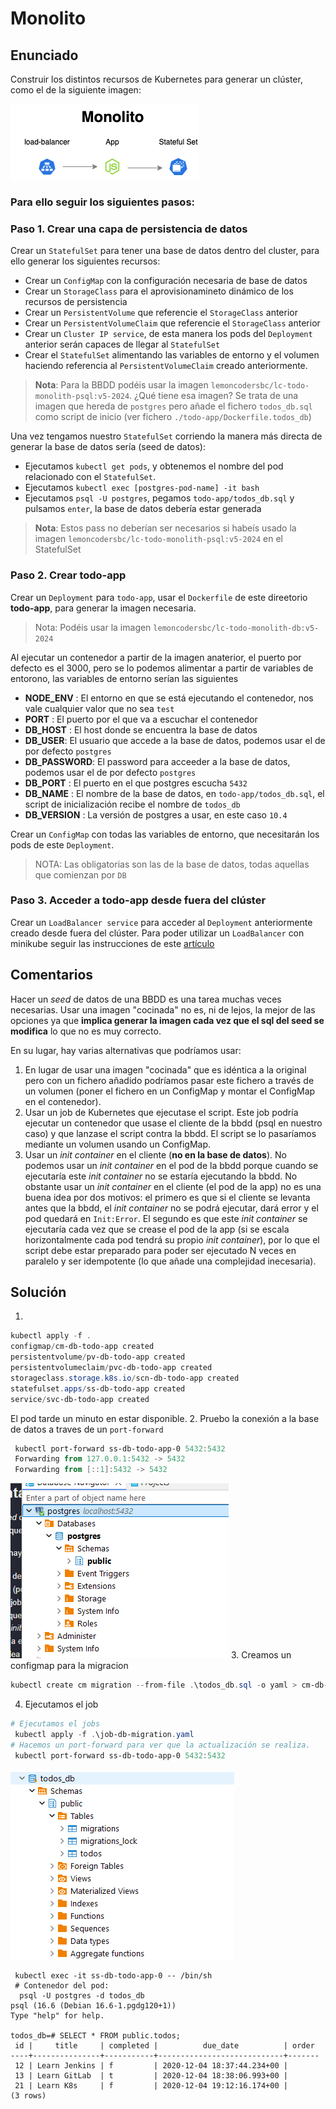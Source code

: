 # Monolito

## Enunciado

Construir los distintos recursos de Kubernetes para generar un clúster, como el de la siguiente imagen:

![monolith in memory](./monolith.png)

### Para ello seguir los siguientes pasos:

### Paso 1. Crear una capa de persistencia de datos

Crear un `StatefulSet` para tener una base de datos dentro del cluster, para ello generar los siguientes recursos: 

* Crear un `ConfigMap` con la configuración necesaria de base de datos
* Crear un `StorageClass` para el aprovisionamineto dinámico de los recursos de persistencia
* Crear un `PersistentVolume` que referencie el `StorageClass` anterior
* Crear un `PersistentVolumeClaim` que referencie el `StorageClass` anterior
* Crear un `Cluster IP service`, de esta manera los pods del `Deployment` anterior serán capaces de llegar al `StatefulSet`
* Crear el `StatefulSet` alimentando las variables de entorno y el volumen haciendo referencia al `PersistentVolumeClaim` creado anteriormente.

> **Nota**: Para la BBDD podéis usar la imagen `lemoncodersbc/lc-todo-monolith-psql:v5-2024`. ¿Qué tiene esa imagen? Se trata de una imagen que hereda de `postgres` pero añade el fichero `todos_db.sql` como script de inicio (ver fichero `./todo-app/Dockerfile.todos_db`)

Una vez tengamos nuestro `StatefulSet` corriendo la manera más directa de generar la base de datos sería (seed de datos):

* Ejecutamos `kubectl get pods`, y obtenemos el nombre del pod relacionado con el `StatefulSet`.
* Ejecutamos `kubectl exec [postgres-pod-name] -it bash`
* Ejecutamos `psql -U postgres`, pegamos `todo-app/todos_db.sql` y pulsamos `enter`, la base de datos debería estar generada

> **Nota**: Estos pass no deberían ser necesarios si habeís usado la imagen `lemoncodersbc/lc-todo-monolith-psql:v5-2024` en el StatefulSet

### Paso 2. Crear todo-app

Crear un `Deployment` para `todo-app`, usar el `Dockerfile` de este direetorio **todo-app**, para generar la imagen necesaria.

> Nota: Podéis usar la imagen `lemoncodersbc/lc-todo-monolith-db:v5-2024`

Al ejecutar un contenedor a partir de la imagen anaterior, el puerto por defecto es el 3000, pero se lo podemos alimentar a partir de  variables de entorono, las variables de entorno serían las siguientes

* **NODE_ENV** : El entorno en que se está ejecutando el contenedor, nos vale cualquier valor que no sea `test`
* **PORT** : El puerto por el que va a escuchar el contenedor
* **DB_HOST** : El host donde se encuentra la base de datos
* **DB_USER**: El usuario que accede a la base de datos, podemos usar el de por defecto `postgres`
* **DB_PASSWORD**: El password para acceeder a la base de datos, podemos usar el de por defecto `postgres`
* **DB_PORT** : El puerto en el que postgres escucha `5432`
* **DB_NAME** : El nombre de la base de datos, en `todo-app/todos_db.sql`, el script de inicialización recibe el nombre de `todos_db`
* **DB_VERSION** : La versión de postgres a usar, en este caso `10.4`

Crear un `ConfigMap` con todas las variables de entorno, que necesitarán los pods de este `Deployment`.

> NOTA: Las obligatorias son las de la base de datos, todas aquellas que comienzan por `DB`

### Paso 3. Acceder a todo-app desde fuera del clúster

Crear un `LoadBalancer service` para acceder al `Deployment` anteriormente creado desde fuera del clúster. Para poder utilizar un `LoadBalancer` con minikube seguir las instrucciones de este [artículo](https://minikube.sigs.k8s.io/docs/handbook/accessing/)

## Comentarios

Hacer un _seed_ de datos de una BBDD es una tarea muchas veces necesarias. Usar una imagen "cocinada" no es, ni de lejos, la mejor de las opciones ya que **implica generar la imagen cada vez que el sql del seed se modifica** lo que no es muy correcto.

En su lugar, hay varias alternativas que podríamos usar:

1. En lugar de usar una imagen "cocinada" que es idéntica a la original pero con un fichero añadido podríamos pasar este fichero a través de un volumen (poner el fichero en un ConfigMap y montar el ConfigMap en el contenedor).
2. Usar un job de Kubernetes que ejecutase el script. Este job podría ejecutar un contenedor que usase el cliente de la bbdd (psql en nuestro caso) y que lanzase el script contra la bbdd. El script se lo pasaríamos mediante un volumen usando un ConfigMap.
3. Usar un _init container_ en el cliente (**no en la base de datos**). No podemos usar un _init container_ en el pod de la bbdd porque cuando se ejecutaría este _init container_ no se estaría ejecutando la bbdd. No obstante usar un _init container_ en el cliente (el pod de la app) no es una buena idea por dos motivos: el primero es que si el cliente se levanta antes que la bbdd,  el _init container_ no se podrá ejecutar, dará error y el pod quedará en `Init:Error`. El segundo es que este _init container_ se ejecutaría cada vez que se crease el pod de la app (si se escala horizontalmente cada pod tendrá su propio _init container_), por  lo que el script debe estar preparado para poder ser ejecutado N veces en paralelo y ser idempotente (lo que añade una complejidad inecesaria).

## Solución
1. 
```powershell
kubectl apply -f .
configmap/cm-db-todo-app created
persistentvolume/pv-db-todo-app created
persistentvolumeclaim/pvc-db-todo-app created
storageclass.storage.k8s.io/scn-db-todo-app created
statefulset.apps/ss-db-todo-app created
service/svc-db-todo-app created
```
El pod tarde un minuto en estar disponible.
2. Pruebo la conexión a la base de datos a traves de un `port-forward`
```powershell
 kubectl port-forward ss-db-todo-app-0 5432:5432
 Forwarding from 127.0.0.1:5432 -> 5432
 Forwarding from [::1]:5432 -> 5432
```
![Conexion base datos](./ss/images/bd.png)
3. Creamos un configmap para la migracion
```powershell
kubectl create cm migration --from-file .\todos_db.sql -o yaml > cm-db-migration.yaml
```

4. Ejecutamos el job
```powershell
# Ejecutamos el jobs
 kubectl apply -f .\job-db-migration.yaml
# Hacemos un port-forward para ver que la actualización se realiza.
 kubectl port-forward ss-db-todo-app-0 5432:5432
```
![Conexion base datos](./ss/images/db-todo.png)


```shell
 kubectl exec -it ss-db-todo-app-0 -- /bin/sh
 # Contenedor del pod:
  psql -U postgres -d todos_db
psql (16.6 (Debian 16.6-1.pgdg120+1))
Type "help" for help.

todos_db=# SELECT * FROM public.todos;
 id |     title     | completed |          due_date          | order
----+---------------+-----------+----------------------------+-------
 12 | Learn Jenkins | f         | 2020-12-04 18:37:44.234+00 |
 13 | Learn GitLab  | t         | 2020-12-04 18:38:06.993+00 |
 21 | Learn K8s     | f         | 2020-12-04 19:12:16.174+00 |
(3 rows)
```